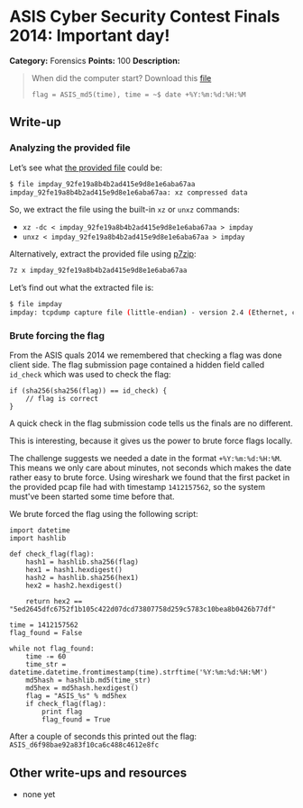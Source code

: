 # ASIS Cyber Security Contest Finals 2014: Important day!

**Category:** Forensics
**Points:** 100
**Description:**

> When did the computer start? Download this [file](impday_92fe19a8b4b2ad415e9d8e1e6aba67aa)
>
> `flag = ASIS_md5(time), time = ~$ date +%Y:%m:%d:%H:%M`

## Write-up


### Analyzing the provided file
Let’s see what [the provided file](impday_92fe19a8b4b2ad415e9d8e1e6aba67aa) could be:

```bash
$ file impday_92fe19a8b4b2ad415e9d8e1e6aba67aa
impday_92fe19a8b4b2ad415e9d8e1e6aba67aa: xz compressed data
```

So, we extract the file using the built-in `xz` or `unxz` commands:

* `xz -dc < impday_92fe19a8b4b2ad415e9d8e1e6aba67aa > impday`
* `unxz < impday_92fe19a8b4b2ad415e9d8e1e6aba67aa > impday`

Alternatively, extract the provided file using [p7zip](http://p7zip.sourceforge.net/):

```bash
7z x impday_92fe19a8b4b2ad415e9d8e1e6aba67aa
```

Let’s find out what the extracted file is:

```bash
$ file impday
impday: tcpdump capture file (little-endian) - version 2.4 (Ethernet, capture length 1514)
```

### Brute forcing the flag
From the ASIS quals 2014 we remembered that checking a flag was done client side.
The flag submission page contained a hidden field called `id_check` which was used to check the flag:
```
if (sha256(sha256(flag)) == id_check) {
	// flag is correct
}
```
A quick check in the flag submission code tells us the finals are no different.

This is interesting, because it gives us the power to brute force flags locally.

The challenge suggests we needed a date in the format `+%Y:%m:%d:%H:%M`. This means we only care about minutes, not seconds which makes the date rather easy to brute force.
Using wireshark we found that the first packet in the provided pcap file had with timestamp `1412157562`, so the system must've been started some time before that.

We brute forced the flag using the following script:
```
import datetime
import hashlib

def check_flag(flag):
	hash1 = hashlib.sha256(flag)
	hex1 = hash1.hexdigest()
	hash2 = hashlib.sha256(hex1)
	hex2 = hash2.hexdigest()

	return hex2 == "5ed2645dfc6752f1b105c422d07dcd73807758d259c5783c10bea8b0426b77df"

time = 1412157562
flag_found = False

while not flag_found:
	time -= 60
	time_str = datetime.datetime.fromtimestamp(time).strftime('%Y:%m:%d:%H:%M')
	md5hash = hashlib.md5(time_str)
	md5hex = md5hash.hexdigest()
	flag = "ASIS_%s" % md5hex
	if check_flag(flag):
		print flag
		flag_found = True
```

After a couple of seconds this printed out the flag: `ASIS_d6f98bae92a83f10ca6c488c4612e8fc`

## Other write-ups and resources

* none yet